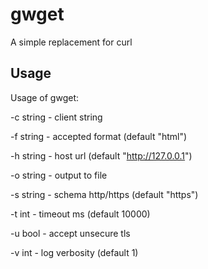 # gwget
A simple replacement for curl

## Usage

Usage of gwget:

-c string - client string

-f string - accepted format (default "html")

-h string - host url  (default "http://127.0.0.1")

-o string - output to file

-s string - schema http/https (default "https")

-t int - timeout ms (default 10000)

-u bool - accept unsecure tls

-v int - log verbosity (default 1)
